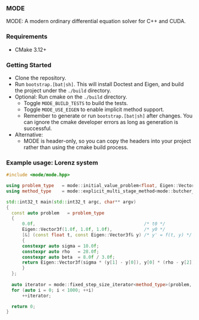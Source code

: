 ### MODE
MODE: A modern ordinary differential equation solver for C++ and CUDA.

### Requirements
- CMake 3.12+

### Getting Started
- Clone the repository.
- Run `bootstrap.[bat|sh]`. This will install Doctest and Eigen, and build the project under the `./build` directory.
- Optional: Run cmake on the `./build` directory.
  - Toggle `MODE_BUILD_TESTS` to build the tests.
  - Toggle `MODE_USE_EIGEN` to enable implicit method support.
  - Remember to generate or run `bootstrap.[bat|sh]` after changes. You can ignore the cmake developer errors as long as generation is successful.
- Alternative:
  - MODE is header-only, so you can copy the headers into your project rather than using the cmake build process.

### Example usage: Lorenz system
```cpp
#include <mode/mode.hpp>

using problem_type   = mode::initial_value_problem<float, Eigen::Vector3f>;
using method_type    = mode::explicit_multi_stage_method<mode::butcher_tableau::runge_kutta_4<float>, problem_type>;

std::int32_t main(std::int32_t argc, char** argv)
{
  const auto problem   = problem_type
  {
      0.0f,                                         /* t0 */
      Eigen::Vector3f(1.0f, 1.0f, 1.0f),            /* y0 */
      [&] (const float t, const Eigen::Vector3f& y) /* y' = f(t, y) */
      {
      constexpr auto sigma = 10.0f;
      constexpr auto rho   = 28.0f;
      constexpr auto beta  = 8.0f / 3.0f;
      return Eigen::Vector3f(sigma * (y[1] - y[0]), y[0] * (rho - y[2]) - y[1], y[0] * y[1] - beta * y[2]);
      }
  };
  
  auto iterator = mode::fixed_step_size_iterator<method_type>(problem, 0.01f /* h */);
  for (auto i = 0; i < 1000; ++i)
      ++iterator;

  return 0;
}
```
